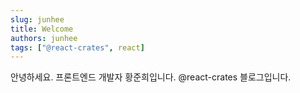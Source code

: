 ```yaml
---
slug: junhee
title: Welcome
authors: junhee
tags: ["@react-crates", react]
---
```


안녕하세요. 프론트엔드 개발자 황준희입니다.
@react-crates 블로그입니다.
